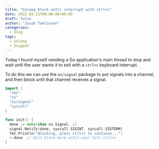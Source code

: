 ```yaml
---
title: "Golang block until interrupt with ctrl+c"
date: 2022-03-21T00:00:00+00:00
draft: false
author: "Jacob Tomlinson"
categories:
  - blog
tags:
  - Golang
  - Snippet
---
```


Today I found myself needing a Go application's main thread to stop and wait until the user wants it to exit with a `ctrl+c` keyboard interrupt.

To do this we can use the `os/signal` package to put signals into a channel, and then block until that channel receives a signal.

```go
import (
  "fmt"
  "os"
  "os/signal"
  "syscall"
)

func init() {
  done := make(chan os.Signal, 1)
  signal.Notify(done, syscall.SIGINT, syscall.SIGTERM)
  fmt.Println("Blocking, press ctrl+c to continue...")
  <-done  // Will block here until user hits ctrl+c
}
```
